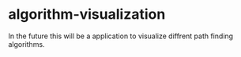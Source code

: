 # algorithm-visualization
In the future this will be a application to visualize diffrent path finding algorithms.
